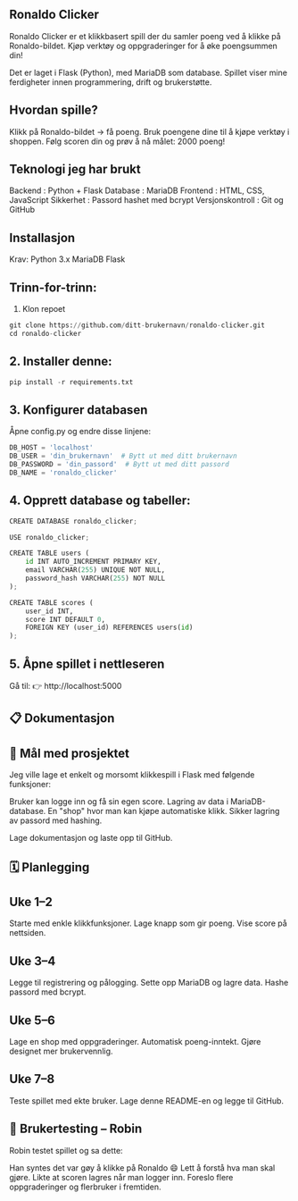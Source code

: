 ## Ronaldo Clicker
Ronaldo Clicker er et klikkbasert spill der du samler poeng ved å klikke på Ronaldo-bildet. 
Kjøp verktøy og oppgraderinger for å øke poengsummen din!

Det er laget i Flask (Python), med MariaDB som database. 
Spillet viser mine ferdigheter innen programmering, drift og brukerstøtte.

## Hvordan spille?
Klikk på Ronaldo-bildet → få poeng.
Bruk poengene dine til å kjøpe verktøy i shoppen.
Følg scoren din og prøv å nå målet: 2000 poeng!

## Teknologi jeg har brukt
Backend : Python + Flask
Database : MariaDB
Frontend : HTML, CSS, JavaScript
Sikkerhet : Passord hashet med bcrypt
Versjonskontroll : Git og GitHub

## Installasjon
Krav:
Python 3.x
MariaDB
Flask

## Trinn-for-trinn:
1. Klon repoet
```python
git clone https://github.com/ditt-brukernavn/ronaldo-clicker.git
cd ronaldo-clicker
```

## 2. Installer denne:
```python
pip install -r requirements.txt
```


## 3. Konfigurer databasen
Åpne config.py og endre disse linjene:
```python
DB_HOST = 'localhost'
DB_USER = 'din_brukernavn'  # Bytt ut med ditt brukernavn
DB_PASSWORD = 'din_passord'  # Bytt ut med ditt passord
DB_NAME = 'ronaldo_clicker'
```

## 4. Opprett database og tabeller:
```python
CREATE DATABASE ronaldo_clicker;

USE ronaldo_clicker;

CREATE TABLE users (
    id INT AUTO_INCREMENT PRIMARY KEY,
    email VARCHAR(255) UNIQUE NOT NULL,
    password_hash VARCHAR(255) NOT NULL
);

CREATE TABLE scores (
    user_id INT,
    score INT DEFAULT 0,
    FOREIGN KEY (user_id) REFERENCES users(id)
);
```

## 5. Åpne spillet i nettleseren
Gå til:
👉 http://localhost:5000


## 📋 Dokumentasjon
## 🎯 Mål med prosjektet
Jeg ville lage et enkelt og morsomt klikkespill i Flask med følgende funksjoner:

Bruker kan logge inn og få sin egen score.
Lagring av data i MariaDB-database.
En "shop" hvor man kan kjøpe automatiske klikk.
Sikker lagring av passord med hashing.

Lage dokumentasjon og laste opp til GitHub.

## 🗓️ Planlegging
## Uke 1–2
Starte med enkle klikkfunksjoner.
Lage knapp som gir poeng.
Vise score på nettsiden.

## Uke 3–4
Legge til registrering og pålogging.
Sette opp MariaDB og lagre data.
Hashe passord med bcrypt.

## Uke 5–6
Lage en shop med oppgraderinger.
Automatisk poeng-inntekt.
Gjøre designet mer brukervennlig.

## Uke 7–8
Teste spillet med ekte bruker.
Lage denne README-en og legge til GitHub.

## 🧪 Brukertesting – Robin
Robin testet spillet og sa dette:

Han syntes det var gøy å klikke på Ronaldo 😄
Lett å forstå hva man skal gjøre.
Likte at scoren lagres når man logger inn.
Foreslo flere oppgraderinger og flerbruker i fremtiden.
